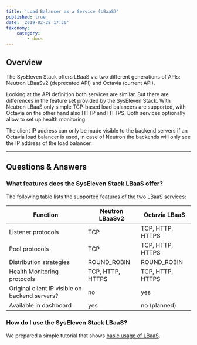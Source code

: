 ```yaml
---
title: 'Load Balancer as a Service (LBaaS)'
published: true
date: '2019-02-28 17:30'
taxonomy:
    category:
        - docs
---
```


## Overview

The SysEleven Stack offers LBaaS via two different generations of APIs:
Neutron LBaaSv2 (deprecated API) and Octavia (current API).

Looking at the API definition both services are similar.
But there are differences in the feature set provided by the SysEleven Stack.
With Neutron LBaaS only simple TCP-based load balancers are supported,
with Octavia on the other hand also HTTP and HTTPS.
Both services optionally allow to set up health monitoring.

The client IP address can only be made visible to the backend servers if
an Octavia load balancer is used, in case of Neutron the backends will only
see the IP address of the load balancer.

---

## Questions & Answers

### What features does the SysEleven Stack LBaaS offer?

The following table lists the supported features of the two LBaaS services:

Function             | Neutron LBaaSv2 | Octavia LBaaS
---------------------|-----------------|--------------
Listener protocols  | TCP             | TCP, HTTP, HTTPS
Pool protocols      | TCP             | TCP, HTTP, HTTPS
Distribution strategies | ROUND_ROBIN     | ROUND_ROBIN
Health Monitoring protocols | TCP, HTTP, HTTPS | TCP, HTTP, HTTPS
Original client IP visible on backend servers? | no | yes
Available in dashboard | yes | no (planned)

### How do I use the SysEleven Stack LBaaS?

We prepared a simple tutorial that shows [basic usage of LBaaS](../../../02.Tutorials/05.lbaas/docs.en.md).
